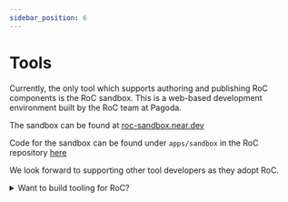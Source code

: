 ```yaml
---
sidebar_position: 6
---
```


# Tools

Currently, the only tool which supports authoring and publishing RoC components is the RoC sandbox. This is a web-based development environment built by the RoC team at Pagoda.

The sandbox can be found at [roc-sandbox.near.dev](https://roc-sandbox.near.dev/)

Code for the sandbox can be found under `apps/sandbox` in the RoC repository [here](https://github.com/near/react-on-chain/tree/main/apps/sandbox)

We look forward to supporting other tool developers as they adopt RoC.

<details>
  <summary>Want to build tooling for RoC?</summary>
  <p>The main thing to know is that RoC is still highly subject to change as we receive feedback on DevX and functionality. If you don't mind potential rework due to engine changes and want to start building now:</p>
  <p>Our sandbox package was built from the start to be reusable in other web implementations. Feel free to fork our project or pull out pieces you need. In the future we hope to publish many of our packages on NPM to make it easier to receive future updates.</p>
</details>